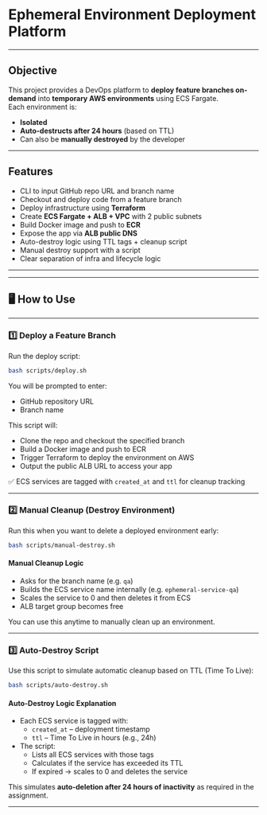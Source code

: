 # Ephemeral Environment Deployment Platform

---

## Objective

This project provides a DevOps platform to **deploy feature branches on-demand** into **temporary AWS environments** using ECS Fargate.  
Each environment is:
- **Isolated**
- **Auto-destructs after 24 hours** (based on TTL)
- Can also be **manually destroyed** by the developer

---

## Features

- CLI to input GitHub repo URL and branch name
- Checkout and deploy code from a feature branch
- Deploy infrastructure using **Terraform**
- Create **ECS Fargate + ALB + VPC** with 2 public subnets
- Build Docker image and push to **ECR**
- Expose the app via **ALB public DNS**
- Auto-destroy logic using TTL tags + cleanup script
- Manual destroy support with a script
- Clear separation of infra and lifecycle logic

---

---

## 🖥️ How to Use

---

### 1️⃣ Deploy a Feature Branch

Run the deploy script:

```bash
bash scripts/deploy.sh
```

You will be prompted to enter:
- GitHub repository URL
- Branch name

This script will:
- Clone the repo and checkout the specified branch
- Build a Docker image and push to ECR
- Trigger Terraform to deploy the environment on AWS
- Output the public ALB URL to access your app

✅ ECS services are tagged with `created_at` and `ttl` for cleanup tracking

---

### 2️⃣ Manual Cleanup (Destroy Environment)

Run this when you want to delete a deployed environment early:

```bash
bash scripts/manual-destroy.sh
```

#### Manual Cleanup Logic

- Asks for the branch name (e.g. `qa`)
- Builds the ECS service name internally (e.g. `ephemeral-service-qa`)
- Scales the service to 0 and then deletes it from ECS
- ALB target group becomes free

You can use this anytime to manually clean up an environment.

---

### 3️⃣ Auto-Destroy Script

Use this script to simulate automatic cleanup based on TTL (Time To Live):

```bash
bash scripts/auto-destroy.sh
```

#### Auto-Destroy Logic Explanation

- Each ECS service is tagged with:
  - `created_at` – deployment timestamp
  - `ttl` – Time To Live in hours (e.g., 24h)
- The script:
  - Lists all ECS services with those tags
  - Calculates if the service has exceeded its TTL
  - If expired → scales to 0 and deletes the service

This simulates **auto-deletion after 24 hours of inactivity** as required in the assignment.

---

